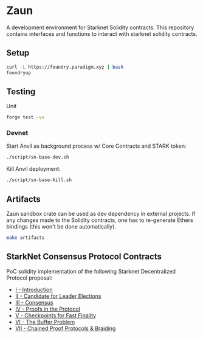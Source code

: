 # Zaun

A development environment for Starknet Solidity contracts. This repository contains interfaces and functions to interact with starknet solidity contracts.

## Setup

```bash
curl -L https://foundry.paradigm.xyz | bash
foundryup
```

## Testing

Unit

```bash
forge test -vv
```

### Devnet

Start Anvil as background process w/ Core Contracts and STARK token:

```bash
./script/sn-base-dev.sh
```

Kill Anvil deployment:

```bash
./script/sn-base-kill.sh
```

## Artifacts

Zaun sandbox crate can be used as dev dependency in external projects. If any changes made to the Solidity contracts, one has to re-generate Ethers bindings (this won't be done automatically).

```bash
make artifacts
```

## StarkNet Consensus Protocol Contracts

PoC solidity implementation of the following Starknet Decentralized Protocol proposal:

- [I - Introduction](https://community.starknet.io/t/starknet-decentralized-protocol-i-introduction/2671/1)
- [II - Candidate for Leader Elections](https://community.starknet.io/t/starknet-decentralized-protocol-ii-candidate-for-leader-elections/4751)
- [III - Consensus](https://community.starknet.io/t/starknet-decentralized-protocol-iii-consensus/5386)
- [IV - Proofs in the Protocol](https://community.starknet.io/t/starknet-decentralized-protocol-iv-proofs-in-the-protocol/6030)
- [V - Checkpoints for Fast Finality](https://community.starknet.io/t/starknet-decentralized-protocol-v-checkpoints-for-fast-finality/6032)
- [VI - The Buffer Problem](https://community.starknet.io/t/starknet-decentralized-protocol-vi-the-buffer-problem/7098)
- [VII - Chained Proof Protocols & Braiding](https://community.starknet.io/t/starknet-decentralized-protocol-vii-chained-proof-protocols-braiding/18831)
